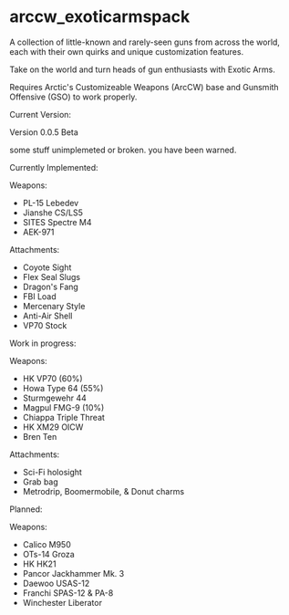 # arccw_exoticarmspack
A collection of little-known and rarely-seen guns from across the world, each with their own quirks and unique customization features. 

Take on the world and turn heads of gun enthusiasts with Exotic Arms.

Requires Arctic's Customizeable Weapons (ArcCW) base and Gunsmith Offensive (GSO) to work properly.

Current Version:

Version 0.0.5 Beta

some stuff unimplemeted or broken. you have been warned.

Currently Implemented:

Weapons:

- PL-15 Lebedev
- Jianshe CS/LS5
- SITES Spectre M4
- AEK-971

Attachments:

- Coyote Sight 
- Flex Seal Slugs
- Dragon's Fang
- FBI Load
- Mercenary Style
- Anti-Air Shell
- VP70 Stock

Work in progress:

Weapons:

- HK VP70 (60%)
- Howa Type 64 (55%)
- Sturmgewehr 44
- Magpul FMG-9 (10%)
- Chiappa Triple Threat
- HK XM29 OICW
- Bren Ten

Attachments:

- Sci-Fi holosight
- Grab bag
- Metrodrip, Boomermobile, & Donut charms

Planned:

Weapons:

- Calico M950
- OTs-14 Groza
- HK HK21
- Pancor Jackhammer Mk. 3
- Daewoo USAS-12
- Franchi SPAS-12 & PA-8
- Winchester Liberator
